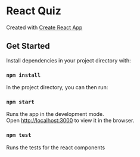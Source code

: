 # React Quiz

Created with [Create React App](https://github.com/facebookincubator/create-react-app)

## Get Started
Install dependencies in your project directory with:
### `npm install`

In the project directory, you can then run:

### `npm start`

Runs the app in the development mode.<br>
Open [http://localhost:3000](http://localhost:3000) to view it in the browser.


### `npm test`

Runs the tests for the react components
